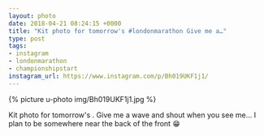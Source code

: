 ```yaml
---
layout: photo
date: 2018-04-21 08:24:15 +0000
title: "Kit photo for tomorrow's #londonmarathon Give me a…"
type: post
tags:
- instagram
- londonmarathon
- championshipstart
instagram_url: https://www.instagram.com/p/Bh019UKF1j1/
---
```


{% picture u-photo img/Bh019UKF1j1.jpg %}

Kit photo for tomorrow's . Give me a wave and shout when you see me… I plan to be somewhere near the back of the front 😁  
